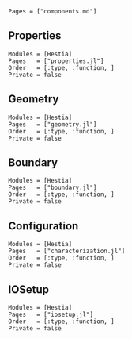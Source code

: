 ```@index
Pages = ["components.md"]
```

## Properties
```@autodocs
Modules = [Hestia]
Pages   = ["properties.jl"]
Order   = [:type, :function, ]
Private = false
```
## Geometry
```@autodocs
Modules = [Hestia]
Pages   = ["geometry.jl"]
Order   = [:type, :function, ]
Private = false
```


## Boundary
```@autodocs
Modules = [Hestia]
Pages   = ["boundary.jl"]
Order   = [:type, :function, ]
Private = false
```

## Configuration
```@autodocs
Modules = [Hestia]
Pages   = ["characterization.jl"]
Order   = [:type, :function, ]
Private = false
```

## IOSetup
```@autodocs
Modules = [Hestia]
Pages   = ["iosetup.jl"]
Order   = [:type, :function, ]
Private = false
```